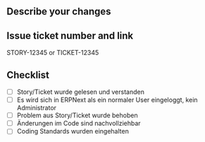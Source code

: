 ## Describe your changes

## Issue ticket number and link
STORY-12345 or TICKET-12345

## Checklist
- [ ] Story/Ticket wurde gelesen und verstanden
- [ ] Es wird sich in ERPNext als ein normaler User eingeloggt, kein Administrator
- [ ] Problem aus Story/Ticket wurde behoben
- [ ] Änderungen im Code sind nachvollziehbar
- [ ] Coding Standards wurden eingehalten